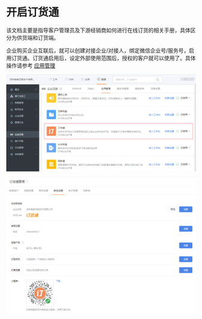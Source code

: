 # 开启订货通 #


该文档主要是指导客户管理员及下游经销商如何进行在线订货的相关手册，具体区分为供货端和订货端。

企业购买企业互联后，就可以创建对接企业/对接人，绑定微信企业号/服务号，启用订货通。订货通启用后，设定外部使用范围后，授权的客户就可以使用了。具体操作请参考 [应用管理](https://www.fxiaoke.com/mob/guide/fconnect/platform/3-1%E5%A6%82%E4%BD%95%E6%B7%BB%E5%8A%A0%E5%AF%B9%E6%8E%A5%E4%BC%81%E4%B8%9A.html)





<img src="image/互联应用-订货通.png"  alt="logo" align=center /> <br/>

<img src="image/订货通设置.png"  alt="logo" align=center /> <br/>